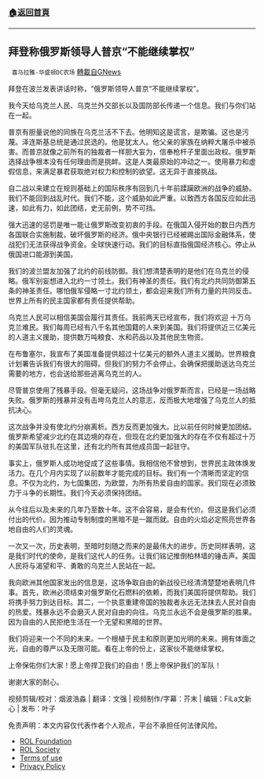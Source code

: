 ###  [:house:返回首頁](https://github.com/ourhimalayas/txt)
---


## 拜登称俄罗斯领导人普京“不能继续掌权”
` 喜马拉雅-华盛顿DC农场` [轉載自GNews](https://gnews.org/zh-hans/2260086/)

拜登在波兰发表讲话时称，“俄罗斯领导人普京“不能继续掌权”。

我今天给乌克兰人民、乌克兰外交部长以及国防部长传递一个信息。我们与你们站在一起。

普京有胆量说他的同族在乌克兰活不下去。他明知这是谎言，是欺骗。这也是污蔑。泽连斯基总统是通过民选的。他是犹太人。他父亲的家族在纳粹大屠杀中被杀害。而普京就像之前所有的独裁者一样胆大妄为，信奉枪杆子里面出政权。俄罗斯选择战争根本没有任何理由而是挑衅。这是人类最原始的冲动之一。使用暴力和虚假信息，来满足暴君获取绝对权力和控制的欲望。这无异于直接挑战。

自二战以来建立在规则基础上的国际秩序有回到几十年前蹂躏欧洲的战争的威胁。我们不能回到战乱时代。我们不能，这个威胁如此严重。以致西方各国反应如此迅速，如此有力，如此团结，史无前例，势不可挡。

强大迅速的惩罚是唯一能让俄罗斯改变初衷的手段。在俄国入侵开始的数日内西方各国联合实施制裁，破坏俄罗斯的经济。俄中央银行已经被踢出国际金融体系，使战犯们无法获得战争资金。全球快速行动。我们的目标直指俄国经济核心。停止从俄国进口能源到美国。

我们的波兰盟友加强了北约的前线防御。我们想清楚表明的是他们在乌克兰的侵略。俄军别妄想进入北约一寸领土。我们有神圣的责任。我们有北约共同防御第五条的神圣责任。哪怕俄军侵略一寸北约领土，都会迎来我们所有力量的共同反击。世界上所有的民主国家都有责任提供帮助。

乌克兰人民可以相信美国会履行其责任。我前两天已经宣布，我们将欢迎 十万乌克兰难民。我们每周已经有八千名其他国籍的人来到美国。我们将提供近三亿美元的人道主义援助，提供数万吨粮食、水和药品以及其他民生物资。

在布鲁塞尔，我宣布了美国准备提供超过十亿美元的额外人道主义援助。世界粮食计划署告诉我们有很大的阻碍。但我们的努力不会停止。会确保把援助送达乌克兰需要的地方，也会送给那些逃离乌克兰的人。

尽管普京使用了残暴手段。但毫无疑问，这场战争对俄罗斯而言，已经是一场战略失败。俄罗斯的残暴并没有击垮乌克兰人的意志，反而极大地增强了乌克兰人的抵抗决心。

这次战争并没有使北约分崩离析。西方反而更加强大。比以前任何时候更加团结。俄罗斯希望减少北约在其边境的存在，但现在北约更加强大的存在不仅有超过十万的美国军队驻扎在这里，还有北约所有其他成员国一起驻守。

事实上，俄罗斯人成功地促成了这些事情。我相信他不曾想到，世界民主政体焕发活力。在几个月内实现了以前数年才能完成的目标。我们有一个清晰而坚定的信息。不仅为北约，为七国集团，为欧盟，为所有热爱自由的国家。我们现在必须致力于斗争的长期性。我们今天必须保持团结。

从今往后以及未来的几年乃至数十年。这不会容易，是会有代价。但这是我们必须付出的代价。因为推动专制制度的黑暗不是一蹴而就。自由的火焰必定照亮世界各地自由的人们的灵魂。

一次又一次，历史表明，至暗时刻随之而来的是最伟大的进步。历史同样表明，这是我们时代的使命，是我们这代人的任务。让我们铭记推倒柏林墙的锤击声。美国人民将与渴望和平、勇敢的乌克兰人民站在一起。

我向欧洲其他国家发出的信息是，这场争取自由的新战役已经清清楚楚地表明几件事。首先，欧洲必须结束对俄罗斯化石燃料的依赖，而我们美国将提供帮助。我们将携手努力到达目标。其二，一个执意重建帝国的独裁者永远无法抹去人民对自由的热爱。残暴永远不会磨灭人民对自由的向往。乌克兰永远不会是俄罗斯的胜果。因为自由的人民拒绝生活在一个无望和黑暗的世界。

我们将迎来一个不同的未来。一个根植于民主和原则更加光明的未来。拥有体面之光，自由的尊严以及无限可能。看在上帝的份上，这家伙不能继续掌权。

上帝保佑你们大家！愿上帝捍卫我们的自由！愿上帝保护我们的军队！

谢谢大家的耐心。

视频剪辑/校对：烟波浩淼 | 翻译：文强 | 视频制作/字幕：芥末 | 编辑：FiLa文新心 | 发布：叶子

 

免责声明：本文内容仅代表作者个人观点，平台不承担任何法律风险。

- [ROL Foundation](https://rolfoundation.org/)
- [ROL Society](https://rolsociety.org/)
- [Terms of use](https://gnews.org/terms-of-use-3/)
- [Privacy Policy](https://gnews.org/privacy-policy/)

